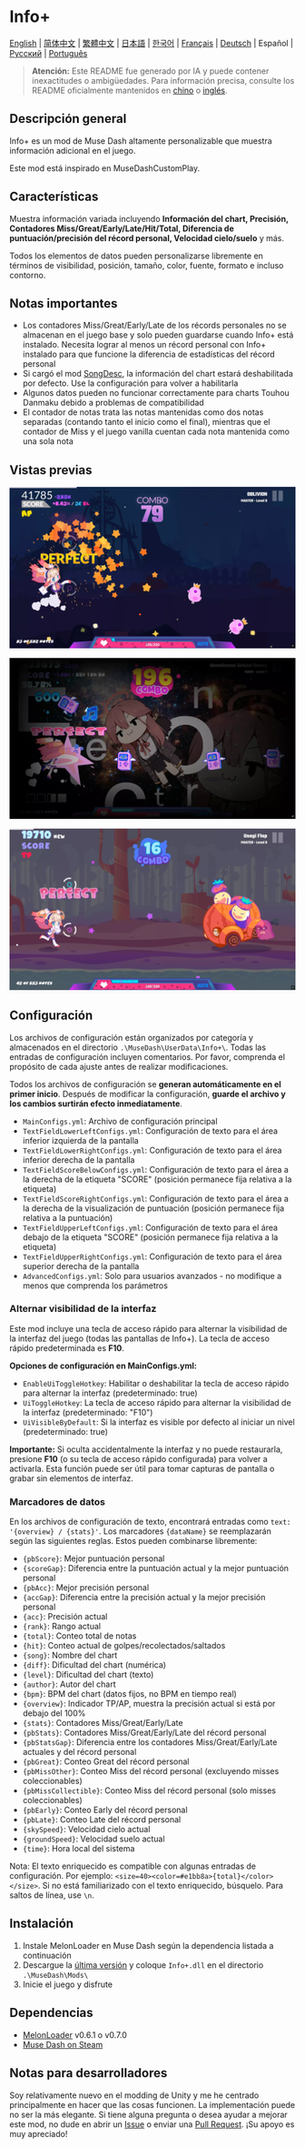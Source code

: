 # Info+

[English](README.md) | [简体中文](README_zh-CN.md) | [繁體中文](README_zh-TW.md) | [日本語](README_ja.md) | [한국어](README_ko.md) | [Français](README_fr.md) | [Deutsch](README_de.md) | Español | [Русский](README_ru.md) | [Português](README_pt.md)

> **Atención:** Este README fue generado por IA y puede contener inexactitudes o ambigüedades. Para información precisa, consulte los README oficialmente mantenidos en [chino](README_zh-CN.md) o [inglés](README.md).

## Descripción general

Info+ es un mod de Muse Dash altamente personalizable que muestra información adicional en el juego.

Este mod está inspirado en MuseDashCustomPlay.

## Características

Muestra información variada incluyendo **Información del chart, Precisión, Contadores Miss/Great/Early/Late/Hit/Total, Diferencia de puntuación/precisión del récord personal, Velocidad cielo/suelo** y más.

Todos los elementos de datos pueden personalizarse libremente en términos de visibilidad, posición, tamaño, color, fuente, formato e incluso contorno.

## Notas importantes

- Los contadores Miss/Great/Early/Late de los récords personales no se almacenan en el juego base y solo pueden guardarse cuando Info+ está instalado. Necesita lograr al menos un récord personal con Info+ instalado para que funcione la diferencia de estadísticas del récord personal
- Si cargó el mod [SongDesc](https://github.com/mdmods/songdesc), la información del chart estará deshabilitada por defecto. Use la configuración para volver a habilitarla
- Algunos datos pueden no funcionar correctamente para charts Touhou Danmaku debido a problemas de compatibilidad
- El contador de notas trata las notas mantenidas como dos notas separadas (contando tanto el inicio como el final), mientras que el contador de Miss y el juego vanilla cuentan cada nota mantenida como una sola nota

## Vistas previas

![Vista previa 1](static/Preview1.webp)

![Vista previa 2](static/Preview2.webp)

![Vista previa 3](static/Preview3.webp)

## Configuración

Los archivos de configuración están organizados por categoría y almacenados en el directorio
`.\MuseDash\UserData\Info+\`. Todas las entradas de configuración incluyen comentarios. Por favor, comprenda el propósito de cada ajuste antes de realizar modificaciones.

Todos los archivos de configuración se **generan automáticamente en el primer inicio**. Después de modificar la configuración, **guarde el archivo y los cambios surtirán efecto inmediatamente**.

- `MainConfigs.yml`: Archivo de configuración principal
- `TextFieldLowerLeftConfigs.yml`: Configuración de texto para el área inferior izquierda de la pantalla
- `TextFieldLowerRightConfigs.yml`: Configuración de texto para el área inferior derecha de la pantalla
- `TextFieldScoreBelowConfigs.yml`: Configuración de texto para el área a la derecha de la etiqueta "SCORE" (posición permanece fija relativa a la etiqueta)
- `TextFieldScoreRightConfigs.yml`: Configuración de texto para el área a la derecha de la visualización de puntuación (posición permanece fija relativa a la puntuación)
- `TextFieldUpperLeftConfigs.yml`: Configuración de texto para el área debajo de la etiqueta "SCORE" (posición permanece fija relativa a la etiqueta)
- `TextFieldUpperRightConfigs.yml`: Configuración de texto para el área superior derecha de la pantalla
- `AdvancedConfigs.yml`: Solo para usuarios avanzados - no modifique a menos que comprenda los parámetros

### Alternar visibilidad de la interfaz

Este mod incluye una tecla de acceso rápido para alternar la visibilidad de la interfaz del juego (todas las pantallas de Info+). La tecla de acceso rápido predeterminada es **F10**.

**Opciones de configuración en MainConfigs.yml:**
- `EnableUiToggleHotkey`: Habilitar o deshabilitar la tecla de acceso rápido para alternar la interfaz (predeterminado: true)
- `UiToggleHotkey`: La tecla de acceso rápido para alternar la visibilidad de la interfaz (predeterminado: "F10")
- `UiVisibleByDefault`: Si la interfaz es visible por defecto al iniciar un nivel (predeterminado: true)

**Importante:** Si oculta accidentalmente la interfaz y no puede restaurarla, presione **F10** (o su tecla de acceso rápido configurada) para volver a activarla. Esta función puede ser útil para tomar capturas de pantalla o grabar sin elementos de interfaz.

### Marcadores de datos

En los archivos de configuración de texto, encontrará entradas como `text: '{overview} / {stats}'`. Los
marcadores `{dataName}` se reemplazarán según las siguientes reglas. Estos pueden combinarse libremente:

- `{pbScore}`: Mejor puntuación personal
- `{scoreGap}`: Diferencia entre la puntuación actual y la mejor puntuación personal
- `{pbAcc}`: Mejor precisión personal
- `{accGap}`: Diferencia entre la precisión actual y la mejor precisión personal  
- `{acc}`: Precisión actual
- `{rank}`: Rango actual
- `{total}`: Conteo total de notas
- `{hit}`: Conteo actual de golpes/recolectados/saltados
- `{song}`: Nombre del chart
- `{diff}`: Dificultad del chart (numérica)
- `{level}`: Dificultad del chart (texto)
- `{author}`: Autor del chart
- `{bpm}`: BPM del chart (datos fijos, no BPM en tiempo real)
- `{overview}`: Indicador TP/AP, muestra la precisión actual si está por debajo del 100%
- `{stats}`: Contadores Miss/Great/Early/Late
- `{pbStats}`: Contadores Miss/Great/Early/Late del récord personal
- `{pbStatsGap}`: Diferencia entre los contadores Miss/Great/Early/Late actuales y del récord personal
- `{pbGreat}`: Conteo Great del récord personal
- `{pbMissOther}`: Conteo Miss del récord personal (excluyendo misses coleccionables)
- `{pbMissCollectible}`: Conteo Miss del récord personal (solo misses coleccionables)
- `{pbEarly}`: Conteo Early del récord personal
- `{pbLate}`: Conteo Late del récord personal
- `{skySpeed}`: Velocidad cielo actual
- `{groundSpeed}`: Velocidad suelo actual
- `{time}`: Hora local del sistema

Nota: El texto enriquecido es compatible con algunas entradas de configuración. Por ejemplo:
`<size=40><color=#e1bb8a>{total}</color></size>`. Si no está familiarizado con el texto enriquecido, búsquelo. Para saltos de línea, use `\n`.

## Instalación

1. Instale MelonLoader en Muse Dash según la dependencia listada a continuación
2. Descargue la [última versión](https://github.com/KARPED1EM/MuseDashInfoPlus/releases) y coloque `Info+.dll` en el directorio `.\MuseDash\Mods\`
3. Inicie el juego y disfrute

## Dependencias

- [MelonLoader](https://github.com/LavaGang/MelonLoader/releases) v0.6.1 o v0.7.0
- [Muse Dash on Steam](https://store.steampowered.com/app/774171/Muse_Dash/)

## Notas para desarrolladores

Soy relativamente nuevo en el modding de Unity y me he centrado principalmente en hacer que las cosas funcionen. La implementación puede no ser la más elegante. Si tiene alguna pregunta o desea ayudar a mejorar este mod, no dude en abrir un [Issue](https://github.com/KARPED1EM/MuseDashInfoPlus/issues/new) o enviar una [Pull Request](https://github.com/KARPED1EM/MuseDashInfoPlus/compare). ¡Su apoyo es muy apreciado!
